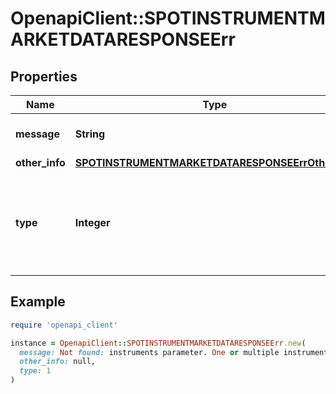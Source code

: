 # OpenapiClient::SPOTINSTRUMENTMARKETDATARESPONSEErr

## Properties

| Name | Type | Description | Notes |
| ---- | ---- | ----------- | ----- |
| **message** | **String** | A message describing the error | [optional] |
| **other_info** | [**SPOTINSTRUMENTMARKETDATARESPONSEErrOtherInfo**](SPOTINSTRUMENTMARKETDATARESPONSEErrOtherInfo.md) |  | [optional] |
| **type** | **Integer** | A public facing error type. If you want to treat a specific error use the type. | [optional] |

## Example

```ruby
require 'openapi_client'

instance = OpenapiClient::SPOTINSTRUMENTMARKETDATARESPONSEErr.new(
  message: Not found: instruments parameter. One or multiple instruments on coinbase not integrated yet or not supported. Instruments are case sensitive, make sure you check the https://data-api.cryptocompare.com/spot/v1/markets/instruments endpoint for a list of all the supported TRADE_SPOT market and instrument combinations. Invalid instruments: INSTRUMENT-DOES-NOT-EXIST,
  other_info: null,
  type: 1
)
```

